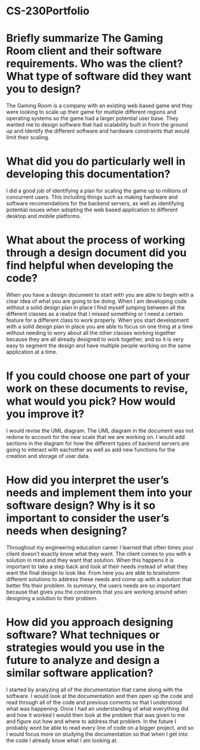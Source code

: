 # CS-230Portfolio

# Briefly summarize The Gaming Room client and their software requirements. Who was the client? What type of software did they want you to design?
The Gaming Room is a company with an existing web based game and they were looking to scale up their game for multiple different regions and operating systems so the game had a larger potential user base.  They wanted me to design software that had scalability built in from the ground up and Identify the different software and hardware constraints that would limit their scaling.

# What did you do particularly well in developing this documentation?
I did a good job of identifying a plan for scaling the game up to millions of concurrent users.  This including things such as making hardware and software recomendations for the backend servers, as well as identifying potential issues when adopting the web based application to different desktop and mobile platforms.

# What about the process of working through a design document did you find helpful when developing the code?
When you have a design document to start with you are able to begin with a clear idea of what you are going to be doing. When I am developing code without a solid design plan in place I find myself jumping between all the different classes as a realize that I missed something or I need a certain feature for a different class to work properly.  When you start development with a solid design plan in place you are able to focus on one thing at a time without needing to wory about all the other classes working together because they are all already designed to work together, and so it is very easy to segment the design and have multiple people working on the same application at a time.

# If you could choose one part of your work on these documents to revise, what would you pick? How would you improve it?
I would revise the UML diagram. The UML diagram in the document was not redone to account for the new scale that we are working on.  I would add sections in the diagram for how the different types of backend servers are going to interact with eachother as well as add new functions for the creation and storage of user data.

# How did you interpret the user’s needs and implement them into your software design? Why is it so important to consider the user’s needs when designing?
Throughout my engineering education career I learned that often times your client doesn't exactly know what they want.  The client comes to you with a solution in mind and they want that solution.  When this happens it is important to take a step back and look at their needs instead of what they want the final design to look like.  From here you are able to brainstorm different solutions to address these needs and come up with a solution that better fits their problem.  In summary, the users needs are so important because that gives you the constraints that you are working around when designing a solution to their problem.

# How did you approach designing software? What techniques or strategies would you use in the future to analyze and design a similar software application?
I started by analyzing all of the documentation that came along with the software.  I would look at the documentation and then open up the code and read through all of the code and previous coments so that I understood what was happening.  Once I had an understanding of what everything did and how it worked I would then look at the problem that was given to me and figure out how and where to address that problem.  In the future I probably wont be able to read every line of code on a bigger project, and so I would focus more on studying the documentation so that when I get into the code I already know what I am looking at.

